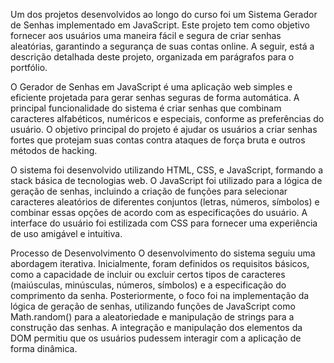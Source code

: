 Um dos projetos desenvolvidos ao longo do curso foi um Sistema Gerador de Senhas implementado em JavaScript. 
Este projeto tem como objetivo fornecer aos usuários uma maneira fácil e segura de criar senhas aleatórias, 
garantindo a segurança de suas contas online. A seguir, está a descrição detalhada deste projeto, organizada em parágrafos para o portfólio.

O Gerador de Senhas em JavaScript é uma aplicação web simples e eficiente projetada para gerar senhas seguras de forma automática.
A principal funcionalidade do sistema é criar senhas que combinam caracteres alfabéticos, numéricos e especiais, conforme as preferências do usuário. 
O objetivo principal do projeto é ajudar os usuários a criar senhas fortes que protejam suas contas contra ataques de força bruta e outros métodos de hacking.

O sistema foi desenvolvido utilizando HTML, CSS, e JavaScript, formando a stack básica de tecnologias web. 
O JavaScript foi utilizado para a lógica de geração de senhas, incluindo a criação de funções para selecionar caracteres aleatórios de diferentes conjuntos (letras, números, símbolos) 
e combinar essas opções de acordo com as especificações do usuário. A interface do usuário foi estilizada com CSS para fornecer uma experiência de uso amigável e intuitiva.

Processo de Desenvolvimento
O desenvolvimento do sistema seguiu uma abordagem iterativa. Inicialmente, foram definidos os requisitos básicos, como a capacidade de incluir ou excluir 
certos tipos de caracteres (maiúsculas, minúsculas, números, símbolos) e a especificação do comprimento da senha. Posteriormente, o foco foi na implementação da lógica de geração de senhas, 
utilizando funções de JavaScript como Math.random() para a aleatoriedade e manipulação de strings para a construção das senhas. A integração e manipulação dos elementos da DOM permitiu que os usuários pudessem interagir com a aplicação de forma dinâmica.

